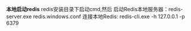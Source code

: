 **本地启动redis**
redis安装目录下启动cmd,然后
启动Redis本地服务器：redis-server.exe redis.windows.conf
连接本地Redis: redis-cli.exe -h 127.0.0.1 -p 6379